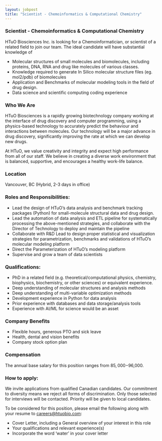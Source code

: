```yaml
---
layout: jobpost
title: "Scientist - Chemoinformatics & Computational Chemistry"
---
```


### Scientist - Chemoinformatics & Computational Chemistry

HTuO Biosciences Inc. is looking for a Chemoinformatician, or scientist of a related field to join our team. The ideal candidate will have substantial knowledge of

* Molecular structures of small molecules and biomolecules, including proteins, DNA, RNA and drug like molecules of various classes.
* Knowledge required to generate In Silico molecular structure files (eg. mol2/pdb) of biomolecules
* Application and Benchmarks of molecular modeling tools in the field of drug design.
* Data science and scientific computing coding experience

### Who We Are
HTuO Biosciences is a rapidly growing biotechnology company working at the interface of drug discovery and computer programming, using a physics-based technology to accurately predict the behaviour and interactions between molecules. Our technology will be a major advance in drug discovery, significantly improving the rate at which we can develop new drugs.

At HTuO, we value creativity and integrity and expect high performance from all of our staff. We believe in creating a diverse work environment that is balanced, supportive, and encourages a healthy work-life balance.

### Location
Vancouver, BC (Hybrid, 2-3 days in office)

### Roles and Responsibilities:
* Lead the design of HTuO’s data analysis and benchmark tracking packages (Python) for small-molecule structural data and drug design.
* Lead the automation of data analysis and ETL pipeline for systematically processing the above-mentioned strategies, and collaborate with the Director of Technology to deploy and maintain the pipeline
* Collaborate with R&D Lead to design proper statistical and visualization strategies for parametrization, benchmarks and validations of HTuO’s molecular modeling platform
* Direct the Parameterization of HTuO’s modeling platform
* Supervise and grow a team of data scientists

### Qualifications:
* PhD in a related field (e.g. theoretical/computational physics, chemistry, biophysics, biochemistry, or other sciences) or equivalent experience.
* Deep understanding of molecular structures and analysis methods
* Deep understanding of multi-variable optimization methods
* Development experience in Python for data analysis
* Prior experience with databases and data storage/analysis tools
* Experience with AI/ML for science would be an asset

### Company Benefits 
* Flexible hours, generous PTO and sick leave
* Health, dental and vision benefits
* Company stock option plan

### Compensation
The annual base salary for this position ranges from $85,000-$96,000.

### How to apply:
We invite applications from qualified Canadian candidates. Our commitment to diversity means we reject all forms of discrimination. Only those selected for interviews will be contacted. Priority will be given to local candidates.

To be considered for this position, please email the following along with your resume to [careers@htuobio.com](mailto:careers@htuobio.com):
* Cover Letter, including a General overview of your interest in this role
* Your qualifications and relevant experience(s)
* Incorporate the word ‘water’ in your cover letter
